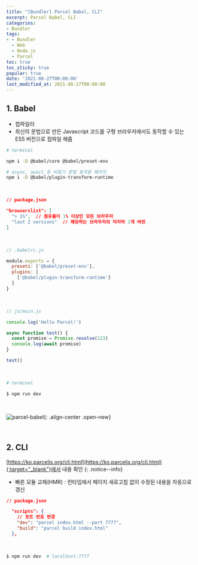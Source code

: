 ```yaml
---
title: "[Bundler] Parcel Babel, CLI"
excerpt: Parcel Babel, CLI
categories:
- Bundler
tags:
- - Bundler
  - Web
  - Node.js
  - Parcel
toc: true
toc_sticky: true
popular: true
date: '2021-08-27T00:00:00'
last_modified_at: 2021-08-27T00:00:00
---
```


## 1. Babel

- 컴파일러
- 최신의 문법으로 만든 Javascript 코드를 구형 브라우저에서도 동작할 수 있는 ES5 버전으로 컴파일 해줌

```bash
# terminal

npm i -D @babel/core @babel/preset-env

# async, await 등 비동기 문법 동작용 패키지
npm i -D @babel/plugin-transform-runtime  
```

<br>

```json
// package.json

"browserslist": [
  "> 1%",  // 점유율이 1% 이상인 모든 브라우저
  "last 2 versions"  // 해당하는 브라우저의 마지막 2개 버전
]
```

<br>

```js
// .babelrc.js

module.exports = {
  presets: ['@babel/preset-env'],
  plugins: [
    ['@babel/plugin-transform-runtime']
  ]
}
```

<br>

```js
// js/main.js

console.log('Hello Parcel!')

async function test() {
  const promise = Promise.resolve(123)
  console.log(await promise)
}

test()
```

<br>

```bash
# terminal

$ npm run dev
```

<br>

![parcel-babel](https://user-images.githubusercontent.com/62803763/130994524-147a42da-954f-4af9-b1ad-e82a01d93b49.PNG){: .align-center .open-new}


<br>

## 2. CLI

[https://ko.parceljs.org/cli.html](https://ko.parceljs.org/cli.html){:target="_blank"}에서 내용 확인
{: .notice--info}

- 빠른 모듈 교체(HMR) : 런타임에서 페이지 새로고침 없이 수정된 내용을 자동으로 갱신

```json
// package.json

  "scripts": {
    // 포트 번호 변경
    "dev": "parcel index.html --port 7777",
    "build": "parcel build index.html"
  },
```

<br>

```bash
$ npm run dev  # localhost:7777
```